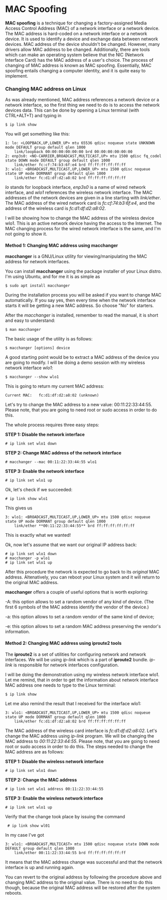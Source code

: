 # MAC Spoofing

**MAC spoofing** is a technique for changing a factory-assigned Media Access
Control Address (MAC) of a network interface or a network device. The MAC 
address is hard-coded on a network interface or a network device. It is used to
identify a device and exchange data between network devices. MAC address
of the device shouldn't be changed. However, many drivers allow MAC address 
to be changed. Additionally, there are tools which can make an operating 
system believe that the NIC (Network Interface Card) has the MAC address of a user's choice. 
The process of changing of MAC address is known as MAC spoofing. Essentially, 
MAC spoofing entails changing a computer identity, and it is quite easy 
to implement.

### Changing MAC address on Linux

As was already mentioned, MAC address references a network device or 
a network interface, so the first thing we need to do is to access the network
devices data. This can be done by opening a Linux terminal (with CTRL+ALT+T)
and typing in

    $ ip link show

You will get something like this:

    1: lo: <LOOPBACK,UP,LOWER_UP> mtu 65536 qdisc noqueue state UNKNOWN mode DEFAULT group default qlen 1000
        link/loopback 00:00:00:00:00:00 brd 00:00:00:00:00:00
    2: enp3s0: <NO-CARRIER,BROADCAST,MULTICAST,UP> mtu 1500 qdisc fq_codel state DOWN mode DEFAULT group default qlen 1000
        link/ether fc:cf:74:b3:6f:e4 brd ff:ff:ff:ff:ff:ff
    3: wlo1: <BROADCAST,MULTICAST,UP,LOWER_UP> mtu 1500 qdisc noqueue state UP mode DORMANT group default qlen 1000
        link/ether fc:d1:df:d2:a8:02 brd ff:ff:ff:ff:ff:ff


*lo* stands for loopback interface, *enp3s0* is a name of wired network interface, and *wlo1* references
the wireless network interface. The MAC addresses of the network devices are given in a line starting with 
*link/ether*. The MAC address of the wired network card is *fc:cf:74:b3:6f:e4*, and the address of the
wireless card is *fc:d1:df:d2:a8:02*.

I will be showing how to change the MAC address of the wireless device wlo1. This is an active network device
having the access to the Internet. The MAC changing process for the wired network interface is the same, and 
I'm not going to show it.

#### Method 1: Changing MAC address using **macchanger**

**macchanger** is a GNU/Linux utility for viewing/manipulating the MAC address for network interfaces.

You can install **macchanger** using the package installer of your Linux distro.
I'm using Ubuntu, and for me it is as simple as

    $ sudo apt install macchanger

During the installation process you will be asked if you want to change MAC automatically. If you say yes,
then every time when the network interface starts it will be getting a new MAC address. So choose "No"
for starters.

After the *macchanger* is installed, remember to read the manual, it is short and easy to understand:

    $ man macchanger

The basic usage of the utility is as follows:

    $ macchanger [options] device


A good starting point would be to extract a MAC address of the device you are going to modify. 
I will be doing a demo session with my wireless network interface *wlo1*:

    $ macchanger --show wlo1

This is going to return my current MAC address:

    Current MAC:   fc:d1:df:d2:a8:02 (unknown)

Let's try to change the MAC address to a new value: 00:11:22:33:44:55. 
Please note, that you are going to need root or sudo access in order to do this. 

The whole process requires three easy steps:

**STEP 1: Disable the network interface**

    # ip link set wlo1 down

**STEP 2: Change MAC address of the network interface**

    # macchanger --mac 00:11:22:33:44:55 wlo1

**STEP 3: Enable the network interface**

    # ip link set wlo1 up

Ok, let's check if we succeeded:

    # ip link show wlo1

This gives us

    3: wlo1: <BROADCAST,MULTICAST,UP,LOWER_UP> mtu 1500 qdisc noqueue state UP mode DORMANT group default qlen 1000
        link/ether **00:11:22:33:44:55** brd ff:ff:ff:ff:ff:ff

This is exactly what we wanted!

Ok, now let's assume that we want our original IP address back:
    
    # ip link set wlo1 down
    # macchanger -p wlo1
    # ip link set wlo1 up

After this procedure the network is expected to go back to its *original* MAC address.
Altenatively, you can reboot your Linux system and it will return to the original MAC address.

**macchanger** offers a couple of useful options that is worth exploring:

-A: this option allows to set a random vendor of any kind of device. (The first 6 symbols
of the MAC address identify the vendor of the device.)

-a: this option allows to set a random vendor of the same kind of device;

-e: this option allows to set a random MAC address preserving the vendor's information.


#### Method 2: Changing MAC address using iproute2 tools

The **iproute2** is a set of utilities for configuring network and network interfaces.
We will be using *ip-link* which is a part of **iproute2** bundle.
*ip-link* is responsible for network interfaces configuration.

I will be doing the demonstration using my wireless network interface wlo1. Let 
me remind, that in order to get the information about network interface MAC address
one needs to type to the Linux terminal:

    $ ip link show

Let me also remind the result that I received for the interface wlo1:

    3: wlo1: <BROADCAST,MULTICAST,UP,LOWER_UP> mtu 1500 qdisc noqueue state UP mode DORMANT group default qlen 1000
        link/ether fc:d1:df:d2:a8:02 brd ff:ff:ff:ff:ff:ff

The MAC address of the wireless card interface is *fc:d1:df:d2:a8:02*. 
Let's change the MAC address using *ip-link* program. We will be changing the
MAC address to *00:11:22:33:44:55*. Please note, that you are going to need root or 
sudo access in order to do this. The steps needed to change the MAC address 
are as follows:

**STEP 1: Disable the wireless network interface**

    # ip link set wlo1 down

**STEP 2: Change the MAC address**

    # ip link set wlo1 address 00:11:22:33:44:55

**STEP 3: Enable the wireless network interface**

    # ip link set wlo1 up

Verify that the change took place by issuing the command

     # ip link show wl01

In my case I've got
    
    3: wlo1: <BROADCAST,MULTICAST> mtu 1500 qdisc noqueue state DOWN mode DEFAULT group default qlen 1000
        link/ether 00:11:22:33:44:55 brd ff:ff:ff:ff:ff:ff

It means that the MAC address change was successful and that the network interface is up
and running again. 

You can revert to the original address by following the procedure above
and changing MAC address to the original value. There is no need to do this though, 
because the original MAC address will be restored after the system reboots.